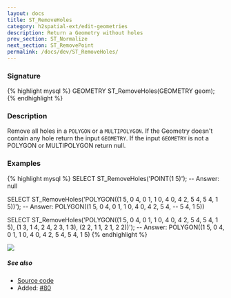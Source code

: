 ```yaml
---
layout: docs
title: ST_RemoveHoles
category: h2spatial-ext/edit-geometries
description: Return a Geometry without holes
prev_section: ST_Normalize
next_section: ST_RemovePoint
permalink: /docs/dev/ST_RemoveHoles/
---
```


### Signature

{% highlight mysql %}
GEOMETRY ST_RemoveHoles(GEOMETRY geom);
{% endhighlight %}

### Description
Remove all holes in a `POLYGON` or a `MULTIPOLYGON`. 
If the Geometry doesn't contain any hole return the input `GEOMETRY`. 
If the input `GEOMETRY` is not a POLYGON or MULTIPOLYGON return null.

### Examples

{% highlight mysql %}
SELECT ST_RemoveHoles('POINT(1 5)');
-- Answer: null

SELECT ST_RemoveHoles('POLYGON((1 5, 0 4, 0 1, 1 0, 4 0, 
                                4 2, 5 4, 5 4, 1 5))');
-- Answer: POLYGON((1 5, 0 4, 0 1, 1 0, 4 0, 4 2, 5 4, 
--                  5 4, 1 5))

SELECT ST_RemoveHoles('POLYGON((1 5, 0 4, 0 1, 1 0, 4 0, 
                                4 2, 5 4, 5 4, 1 5), 
                               (1 3, 1 4, 2 4, 2 3, 1 3), 
                               (2 2, 1 1, 2 1, 2 2))');
-- Answer: POLYGON((1 5, 0 4, 0 1, 1 0, 4 0, 4 2, 5 4, 5 4, 1 5)
{% endhighlight %}

<img class="displayed" src="../ST_RemoveHoles.png"/>

##### See also

* <a href="https://github.com/irstv/H2GIS/blob/master/h2spatial-ext/src/main/java/org/h2gis/h2spatialext/function/spatial/edit/ST_RemoveHoles.java" target="_blank">Source code</a>
* Added: <a href="https://github.com/irstv/H2GIS/pull/80" target="_blank">#80</a>
